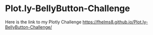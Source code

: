 # Plot.ly-BellyButton-Challenge

Here is the link to my Plotly Challenge
https://fhelms8.github.io/Plot.ly-BellyButton-Challenge/

